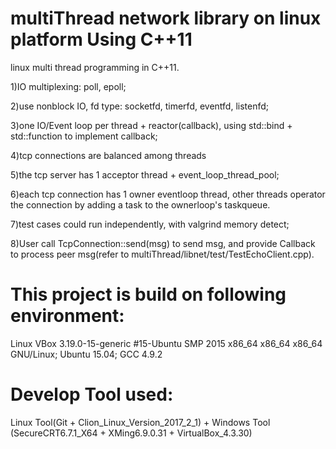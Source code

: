 # multiThread network library on linux platform Using C++11

linux multi thread programming in C++11.

1)IO multiplexing: poll, epoll;

2)use nonblock IO, fd type: socketfd, timerfd, eventfd, listenfd;

3)one IO/Event loop per thread + reactor(callback), using std::bind + std::function to implement callback;

4)tcp connections are balanced among threads

5)the tcp server has 1 acceptor thread + event_loop_thread_pool;

6)each tcp connection has 1 owner eventloop thread, other threads operator the connection by  adding a task to the ownerloop's taskqueue. 

7)test cases could run independently, with valgrind memory detect;

8)User call TcpConnection::send(msg) to send msg, and provide Callback to process peer msg(refer to multiThread/libnet/test/TestEchoClient.cpp).



# This project is build on following environment:
  Linux VBox 3.19.0-15-generic #15-Ubuntu SMP  2015 x86_64 x86_64 x86_64 GNU/Linux; Ubuntu 15.04; GCC 4.9.2
  
# Develop Tool used: 
  Linux Tool(Git + Clion_Linux_Version_2017_2_1) + Windows Tool (SecureCRT6.7.1_X64 + XMing6.9.0.31 + VirtualBox_4.3.30)

